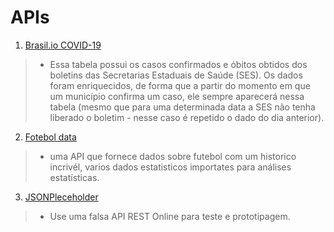 # APIs

1. [Brasil.io COVID-19](https://brasil.io/dataset/covid19/caso_full/)

> * Essa tabela possui os casos confirmados e óbitos obtidos dos boletins das Secretarias Estaduais de Saúde (SES). Os dados foram enriquecidos, de forma que a partir do momento em que um município confirma um caso, ele sempre aparecerá nessa tabela (mesmo que para uma determinada data a SES não tenha liberado o boletim - nesse caso é repetido o dado do dia anterior).

2. [Fotebol data](https://www.football-data.org/)

> * uma API que fornece dados sobre futebol com um historico incrivél, varios dados estatisticos importates para análises estatísticas.

3. [JSONPleceholder](https://jsonplaceholder.typicode.com/)

> * Use uma falsa API REST Online para teste e prototipagem.